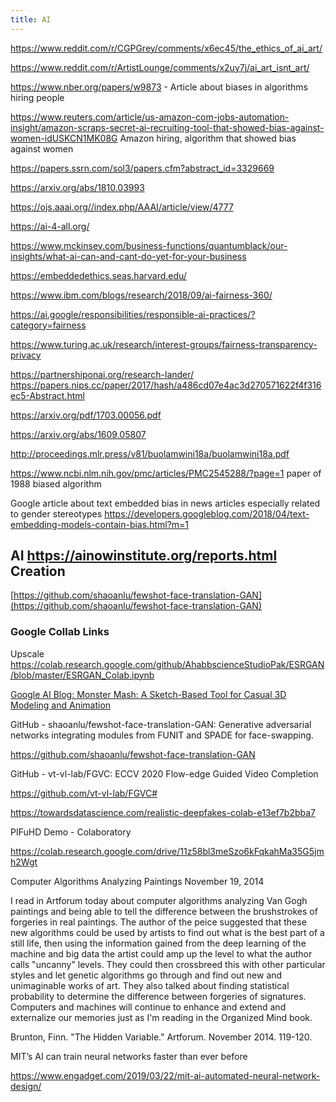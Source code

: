 ```yaml
---
title: AI
---
```


https://www.reddit.com/r/CGPGrey/comments/x6ec45/the_ethics_of_ai_art/

https://www.reddit.com/r/ArtistLounge/comments/x2uy7j/ai_art_isnt_art/

https://www.nber.org/papers/w9873 - Article about biases in algorithms hiring people

https://www.reuters.com/article/us-amazon-com-jobs-automation-insight/amazon-scraps-secret-ai-recruiting-tool-that-showed-bias-against-women-idUSKCN1MK08G Amazon hiring, algorithm that showed bias against women

https://papers.ssrn.com/sol3/papers.cfm?abstract_id=3329669

https://arxiv.org/abs/1810.03993

https://ojs.aaai.org//index.php/AAAI/article/view/4777

https://ai-4-all.org/

https://www.mckinsey.com/business-functions/quantumblack/our-insights/what-ai-can-and-cant-do-yet-for-your-business

https://embeddedethics.seas.harvard.edu/

https://www.ibm.com/blogs/research/2018/09/ai-fairness-360/

https://ai.google/responsibilities/responsible-ai-practices/?category=fairness

https://www.turing.ac.uk/research/interest-groups/fairness-transparency-privacy

https://partnershiponai.org/research-lander/ https://papers.nips.cc/paper/2017/hash/a486cd07e4ac3d270571622f4f316ec5-Abstract.html

https://arxiv.org/pdf/1703.00056.pdf

https://arxiv.org/abs/1609.05807

http://proceedings.mlr.press/v81/buolamwini18a/buolamwini18a.pdf

https://www.ncbi.nlm.nih.gov/pmc/articles/PMC2545288/?page=1 paper of 1988 biased algorithm

Google article about text embedded bias in news articles especially related to gender stereotypes https://developers.googleblog.com/2018/04/text-embedding-models-contain-bias.html?m=1

## AI https://ainowinstitute.org/reports.html Creation

[https://github.com/shaoanlu/fewshot-face-translation-GAN](https://github.com/shaoanlu/fewshot-face-translation-GAN)

### Google Collab Links

Upscale https://colab.research.google.com/github/AhabbscienceStudioPak/ESRGAN/blob/master/ESRGAN_Colab.ipynb

[Google AI Blog: Monster Mash: A Sketch-Based Tool for Casual 3D Modeling and Animation](https://ai.googleblog.com/2021/04/monster-mash-sketch-based-tool-for.html?m=1)

GitHub - shaoanlu/fewshot-face-translation-GAN: Generative adversarial networks integrating modules from FUNIT and SPADE for face-swapping.

https://github.com/shaoanlu/fewshot-face-translation-GAN

GitHub - vt-vl-lab/FGVC: ECCV 2020 Flow-edge Guided Video Completion

https://github.com/vt-vl-lab/FGVC#

https://towardsdatascience.com/realistic-deepfakes-colab-e13ef7b2bba7

PIFuHD Demo - Colaboratory

https://colab.research.google.com/drive/11z58bl3meSzo6kFqkahMa35G5jmh2Wgt

Computer Algorithms Analyzing Paintings November 19, 2014

I read in Artforum today about computer algorithms analyzing Van Gogh paintings and being able to tell the difference between the brushstrokes of forgeries in real paintings. The author of the peice suggested that these new algorithms could be used by artists to find out what is the best part of a still life, then using the information gained from the deep learning of the machine and big data the artist could amp up the level to what the author calls "uncanny" levels. They could then crossbreed this with other particular styles and let genetic algorithms go through and find out new and unimaginable works of art. They also talked about finding statistical probability to determine the difference between forgeries of signatures. Computers and machines will continue to enhance and extend and externalize our memories just as I'm reading in the Organized Mind book.

Brunton, Finn. "The Hidden Variable." Artforum. November 2014. 119-120.

MIT’s AI can train neural networks faster than ever before

https://www.engadget.com/2019/03/22/mit-ai-automated-neural-network-design/

